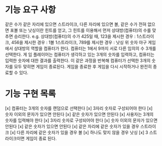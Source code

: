# 기능 요구 사항
같은 수가 같은 자리에 있으면 스트라이크, 다른 자리에 있으면 볼, 같은 수가 전혀 없으면 포볼 또는 낫싱이란 힌트를 얻고, 그 힌트를 이용해서 먼저 상대방(컴퓨터)의 수를 맞추면 승리한다.
e.g. 상대방(컴퓨터)의 수가 425일 때, 123을 제시한 경우 : 1스트라이크, 456을 제시한 경우 : 1볼 1스트라이크, 789를 제시한 경우 : 낫싱
위 숫자 야구 게임에서 상대방의 역할을 컴퓨터가 한다. 컴퓨터는 1에서 9까지 서로 다른 임의의 수 3개를 선택한다. 게 임 플레이어는 컴퓨터가 생각하고 있는 3개의 숫자를 입력하고, 컴퓨터는 입력한 숫자에 대한 결과를 출력한다.
이 같은 과정을 반복해 컴퓨터가 선택한 3개의 숫자를 모두 맞히면 게임이 종료된다.
게임을 종료한 후 게임을 다시 시작하거나 완전히 종료할 수 있다.

# 기능 구현 목록
[x] 컴퓨터는 3개의 숫자를 랜덤으로 선택한다
    [x] 3자리 숫자로 구성되어야 한다
    [x] 숫자 이외의 문자가 있으면 안된다
    [x] 같은 숫자가 있으면 안된다
[x] 사용자는 3개의 숫자를 입력해야 한다
    [x] 3자리 숫자로 구성되어야 한다
    [x] 숫자 이외의 문자가 있으면 안된다
    [x] 같은 숫자가 있으면 안된다
[x] 같은 자리에 같은 숫자가 있을 경우 스트라이크
[x] 다른 자리에 같은 숫자가 있을 경우 볼
[x] 하나도 맞지 않을 경우 낫싱
[x] 3 스트라이크이면 게임이 종료 된다.